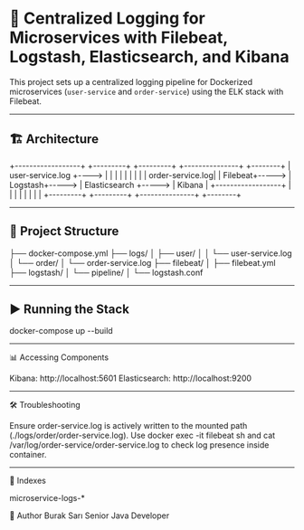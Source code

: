 # 🧾 Centralized Logging for Microservices with Filebeat, Logstash, Elasticsearch, and Kibana

This project sets up a centralized logging pipeline for Dockerized microservices (`user-service` and `order-service`) using the ELK stack with Filebeat.

---

## 🏗️ Architecture

+------------------+ +---------+ +---------+ +---------------+ +--------+
| user-service.log +----> | | | | | | | |
| order-service.log| | Filebeat+-----> | Logstash+-----> | Elasticsearch +-----> | Kibana |
+------------------+ | | | | | | | |
+---------+ +---------+ +---------------+ +--------+


---

## 📁 Project Structure

├── docker-compose.yml
├── logs/
│ ├── user/
│ │ └── user-service.log
│ └── order/
│ └── order-service.log
├── filebeat/
│ ├── filebeat.yml
├── logstash/
│ └── pipeline/
│ └── logstash.conf


---

## ▶️ Running the Stack

docker-compose up --build

---

📊 Accessing Components

Kibana: http://localhost:5601
Elasticsearch: http://localhost:9200

---

🛠 Troubleshooting

Ensure order-service.log is actively written to the mounted path (./logs/order/order-service.log).
Use docker exec -it filebeat sh and cat /var/log/order-service/order-service.log to check log presence inside container.

---
📌 Indexes

microservice-logs-*


👤 Author
Burak Sarı
Senior Java Developer




